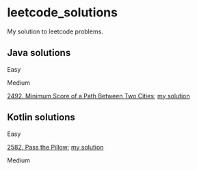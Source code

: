 # leetcode_solutions
My solution to leetcode problems.

## Java solutions
Easy

Medium

[2492. Minimum Score of a Path Between Two Cities](https://leetcode.com/problems/minimum-score-of-a-path-between-two-cities/); [my solution](java/2492.%20Minimum%20Score%20of%20a%20Path%20Between%20Two%20Cities.java)


## Kotlin solutions
Easy

[2582. Pass the Pillow](https://leetcode.com/problems/pass-the-pillow/); [my solution](kotlin/2582.%20Pass%20the%20Pillow.kt)

Medium

